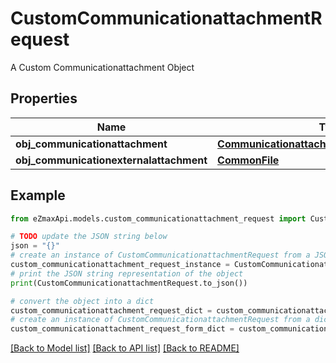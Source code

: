 # CustomCommunicationattachmentRequest

A Custom Communicationattachment Object

## Properties

Name | Type | Description | Notes
------------ | ------------- | ------------- | -------------
**obj_communicationattachment** | [**CommunicationattachmentRequestCompound**](CommunicationattachmentRequestCompound.md) |  | [optional] 
**obj_communicationexternalattachment** | [**CommonFile**](CommonFile.md) |  | [optional] 

## Example

```python
from eZmaxApi.models.custom_communicationattachment_request import CustomCommunicationattachmentRequest

# TODO update the JSON string below
json = "{}"
# create an instance of CustomCommunicationattachmentRequest from a JSON string
custom_communicationattachment_request_instance = CustomCommunicationattachmentRequest.from_json(json)
# print the JSON string representation of the object
print(CustomCommunicationattachmentRequest.to_json())

# convert the object into a dict
custom_communicationattachment_request_dict = custom_communicationattachment_request_instance.to_dict()
# create an instance of CustomCommunicationattachmentRequest from a dict
custom_communicationattachment_request_form_dict = custom_communicationattachment_request.from_dict(custom_communicationattachment_request_dict)
```
[[Back to Model list]](../README.md#documentation-for-models) [[Back to API list]](../README.md#documentation-for-api-endpoints) [[Back to README]](../README.md)


